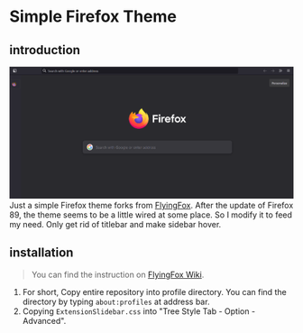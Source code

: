 # Simple Firefox Theme
## introduction
![image](githubimg/interface.png)
Just a simple Firefox theme forks from [FlyingFox](https://github.com/akshat46/FlyingFox).  After the update of Firefox 89, the theme seems to be a little wired at some place. So I modify it to feed my need. Only get rid of titlebar and make sidebar hover.
## installation
> You can find the instruction on [FlyingFox Wiki](https://github.com/akshat46/FlyingFox/wiki).

1. For short, Copy entire repository into profile directory. You can find the directory by typing `about:profiles` at address bar.
2. Copying `ExtensionSlidebar.css` into "Tree Style Tab - Option - Advanced".